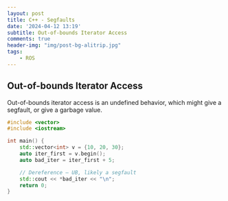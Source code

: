 ```yaml
---
layout: post
title: C++ - Segfaults
date: '2024-04-12 13:19'
subtitle: Out-of-bounds Iterator Access
comments: true
header-img: "img/post-bg-alitrip.jpg"
tags:
    - ROS
---
```


## Out-of-bounds Iterator Access

Out-of-bounds iterator access is an undefined behavior, which might give a segfault, or give a garbage value. 

```cpp
#include <vector>
#include <iostream>

int main() {
    std::vector<int> v = {10, 20, 30};
    auto iter_first = v.begin();
    auto bad_iter = iter_first + 5;

    // Dereference — UB, likely a segfault
    std::cout << *bad_iter << "\n";
    return 0;
}
```